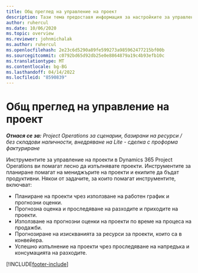 ```yaml
---
title: Общ преглед на управление на проект
description: Тази тема предоставя информация за настройките за управление на проекти в Dynamics 365 Project Operations.
author: ruhercul
ms.date: 10/06/2020
ms.topic: overview
ms.reviewer: johnmichalak
ms.author: ruhercul
ms.openlocfilehash: 2e23c6d5290a89fe599273a985962477215bf00b
ms.sourcegitcommit: c0792bd65d92db25e0e8864879a19c4b93efb10c
ms.translationtype: MT
ms.contentlocale: bg-BG
ms.lasthandoff: 04/14/2022
ms.locfileid: "8590839"
---
```

# <a name="project-management-overview"></a>Общ преглед на управление на проект

_**Отнася се за:** Project Operations за сценарии, базирани на ресурси / без складови наличности, внедряване на Lite - сделка с проформа фактуриране_

Инструментите за управление на проекти в Dynamics 365 Project Operations ви помагат лесно да изпълнявате проекти. Инструментите за планиране помагат на мениджърите на проекти и екипите да бъдат продуктивни. Някои от задачите, за които помагат инструментите, включват:

- Планиране на проекти чрез използване на работен график и прогнозни оценки.
- Прогнозна оценка и проследяване на разходите и приходите на проекти.
- Използване на прогнозни оценки на проекти по време на процеса на продажби.
- Прогнозиране на изискванията за ресурси за проекти, които са в конвейера.
- Успешно изпълнение на проекти чрез проследяване на напредъка и консумацията на разходите.


[!INCLUDE[footer-include](../includes/footer-banner.md)]